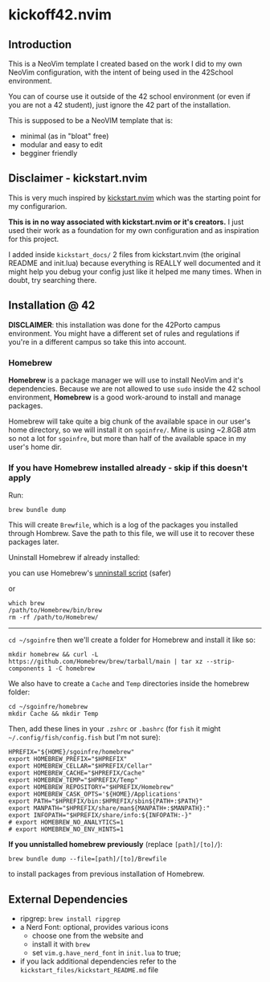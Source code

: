 # kickoff42.nvim

## Introduction

This is a NeoVim template I created based on the work I did to my own NeoVim configuration, with the intent of being used in the 42School environment.

You can of course use it outside of the 42 school environment (or even if you are not a 42 student), just ignore the 42 part of the installation.

This is supposed to be a NeoVIM template that is:

- minimal (as in "bloat" free)
- modular and easy to edit
- begginer friendly

## Disclaimer - kickstart.nvim

This is very much inspired by [kickstart.nvim](https://github.com/nvim-lua/kickstart.nvim) which was the starting point for my configurarion.

**This is in no way associated with kickstart.nvim or it's creators.**
I just used their work as a foundation for my own configuration and as inspiration for this project.

I added inside `kickstart_docs/` 2 files from kickstart.nvim (the original README and init.lua) because everything is REALLY well documented and it might help you debug your config just like it helped me many times. When in doubt, try searching there.

## Installation @ 42 

**DISCLAIMER**: this installation was done for the 42Porto campus environment. You might have a different set of rules and regulations if you're in a different campus so take this into account.

### Homebrew

**Homebrew** is a package manager we will use to install NeoVim and it's dependencies. Because we are not allowed to use `sudo` inside the 42 school environment, **Homebrew** is a good work-around to install and manage packages.

Homebrew will take quite a big chunk of the available space in our user's home directory, so we will install it on `sgoinfre/`. Mine is using ~2.8GB atm so not a lot for `sgoinfre`, but more than half of the available space in my user's home dir.

### If you have Homebrew installed already - skip if this doesn't apply

Run:
```
brew bundle dump
``` 
This will create `Brewfile`, which is a log of the packages you installed through Hombrew. Save the path to this file, we will use it to recover these packages later.

Uninstall Homebrew if already installed:

you can use Homebrew's [unninstall script](https://github.com/homebrew/install#uninstall-homebrew) (safer)

or
```
which brew
/path/to/Homebrew/bin/brew
rm -rf /path/to/Homebrew/
```
---

`cd ~/sgoinfre` then we'll create a folder for Homebrew and install it like so:
```
mkdir homebrew && curl -L https://github.com/Homebrew/brew/tarball/main | tar xz --strip-components 1 -C homebrew
```
We also have to create a `Cache` and `Temp` directories inside the homebrew folder:
```
cd ~/sgoinfre/homebrew
mkdir Cache && mkdir Temp
```
Then, add these lines in your `.zshrc` or `.bashrc` (for `fish` it might `~/.config/fish/config.fish` but I'm not sure):
```
HPREFIX="${HOME}/sgoinfre/homebrew"
export HOMEBREW_PREFIX="$HPREFIX"
export HOMEBREW_CELLAR="$HPREFIX/Cellar"
export HOMEBREW_CACHE="$HPREFIX/Cache"
export HOMEBREW_TEMP="$HPREFIX/Temp"
export HOMEBREW_REPOSITORY="$HPREFIX/Homebrew"
export HOMEBREW_CASK_OPTS='${HOME}/Applications'
export PATH="$HPREFIX/bin:$HPREFIX/sbin${PATH+:$PATH}"
export MANPATH="$HPREFIX/share/man${MANPATH+:$MANPATH}:"
export INFOPATH="$HPREFIX/share/info:${INFOPATH:-}"
# export HOMEBREW_NO_ANALYTICS=1
# export HOMEBREW_NO_ENV_HINTS=1
```

**If you unnistalled homebrew previously** (replace `[path]/[to]/`):
```
brew bundle dump --file=[path]/[to]/Brewfile
```
to install packages from previous installation of Homebrew.

## External Dependencies

- ripgrep: `brew install ripgrep`
- a Nerd Font: optional, provides various icons
    - choose one from the website and
    - install it with `brew`
    - set `vim.g.have_nerd_font` in `init.lua` to true;
- if you lack additional dependencies refer to the `kickstart_files/kickstart_README.md` file

